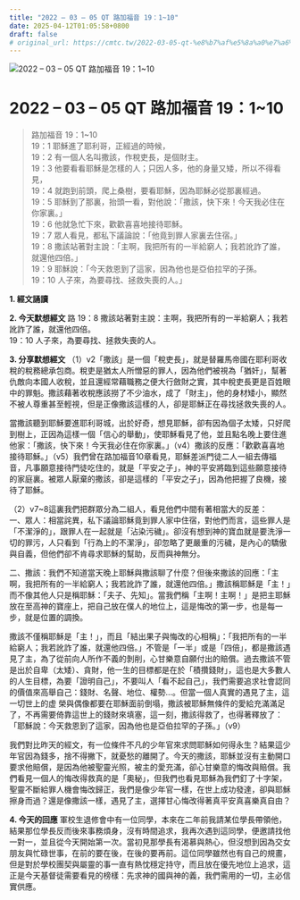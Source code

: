 ```yaml
---
title: "2022 – 03 – 05 QT 路加福音 19：1~10"
date: 2025-04-12T01:05:58+0800
draft: false
# original_url: https://cmtc.tw/2022-03-05-qt-%e8%b7%af%e5%8a%a0%e7%a6%8f%e9%9f%b3-19%ef%bc%9a110
---
```


![2022 – 03 – 05 QT 路加福音 19：1\~10](/images/qt.jpg   "2022 – 03 – 05 QT 路加福音 19：1\~10")

# 2022 – 03 – 05 QT 路加福音 19：1\~10

> 路加福音 19：1\~10  
> 19：1 耶穌進了耶利哥，正經過的時候，  
> 19：2 有一個人名叫撒該，作稅吏長，是個財主。  
> 19：3 他要看看耶穌是怎樣的人；只因人多，他的身量又矮，所以不得看見，  
> 19：4 就跑到前頭，爬上桑樹，要看耶穌，因為耶穌必從那裏經過。  
> 19：5 耶穌到了那裏，抬頭一看，對他說：「撒該，快下來！今天我必住在你家裏。」  
> 19：6 他就急忙下來，歡歡喜喜地接待耶穌。  
> 19：7 眾人看見，都私下議論說：「他竟到罪人家裏去住宿。」  
> 19：8 撒該站著對主說：「主啊，我把所有的一半給窮人；我若訛詐了誰，就還他四倍。」  
> 19：9 耶穌說：「今天救恩到了這家，因為他也是亞伯拉罕的子孫。  
> 19：10 人子來，為要尋找、拯救失喪的人。」

**1. 經文誦讀**

**2.  今天默想經文**
路 19：8 撒該站著對主說：主啊，我把所有的一半給窮人；我若訛詐了誰，就還他四倍。  
19：10 人子來，為要尋找、拯救失喪的人。

**3. 分享默想經文**
（1）v2「撒該」是一個「稅吏長」，就是替羅馬帝國在耶利哥收稅的稅務總承包商。稅吏是猶太人所憎惡的罪人，因為他們被視為「猶奸」，幫著仇敵向本國人收稅，並且還經常藉職務之便大行斂財之實，其中稅吏長更是百姓眼中的罪魁。撒該藉著收稅應該撈了不少油水，成了「財主」，他的身材矮小，顯然不被人尊重甚至輕視，但是正像撒該這樣的人，卻是耶穌正在尋找拯救失喪的人。

當撒該聽到耶穌要進耶利哥城，出於好奇，想見耶穌，卻有因為個子太矮，只好爬到樹上，正因為這樣一個「信心的舉動」，使耶穌看見了他，並且點名晚上要住進他家：「撒該，快下來！今天我必住在你家裏。」（v4）撒該的反應：「歡歡喜喜地接待耶穌。」（v5）我們曾在路加福音10章看見，耶穌差派門徒二人一組去傳福音，凡事願意接待門徒吃住的，就是「平安之子」，神的平安將臨到這些願意接待的家庭裏。被眾人厭棄的撒該，卻是這樣的「平安之子」，因為他把握了良機，接待了耶穌。

（2）v7\~8這裏我們把群眾分為二組人，看見他們中間有著相當大的反差：  
一、眾人：相當詫異，私下議論耶穌竟到罪人家中住宿，對他們而言，這些罪人是「不潔淨的」，跟罪人在一起就是「沾染污穢」。卻沒有想到神的寶血就是要洗淨一切的罪污，人只看到「行為上的不潔淨」，卻忽略了更嚴重的污穢，是內心的驕傲與自義，但他們卻不肯尋求耶穌的幫助，反而與神無分。

二、撒該：我們不知道當天晚上耶穌與撒該聊了什麼？但後來撒該的回應：「主啊，我把所有的一半給窮人；我若訛詐了誰，就還他四倍。」撒該稱耶穌是「主！」而不像其他人只是稱耶穌：「夫子、先知」。當我們稱「主啊！主啊！」是把主耶穌放在至高神的寶座上，把自己放在僕人的地位上，這是悔改的第一步，也是每一步，就是位置的調換。

撒該不僅稱耶穌是「主！」，而且「結出果子與悔改的心相稱」：「我把所有的一半給窮人；我若訛詐了誰，就還他四倍。」不管是「一半」或是「四倍」，都是撒該遇見了主，為了從前向人所作不義的剝削，心甘樂意自願付出的賠償。過去撒該不管是出於自卑（太矮）、貪財，他一生的目標都是在於「積攢錢財」，這也是大多數人的人生目標，為要「證明自己」，不要叫人「看不起自己」，我們需要追求社會認同的價值來高舉自己：錢財、名聲、地位、權勢…。但當一個人真實的遇見了主，這一切世上的虚 榮與偶像都要在耶穌面前倒塌，撒該被耶穌無條件的愛給充滿滿足了，不再需要倚靠這世上的錢財來填塞，這一刻，撒該得救了，也得著釋放了：「耶穌說：今天救恩到了這家，因為他也是亞伯拉罕的子孫。」（v9）

我們對比昨天的經文，有一位條件不凡的少年官來求問耶穌如何得永生？結果這少年官因為錢多，捨不得撇下，就憂愁的離開了。今天的撒該，耶穌並沒有主動開口要求他賠償，是因為他被聖靈光照，被主的愛充滿，卻心甘樂意的悔改與賠償。我們看見一個人的悔改得救真的是「奧秘」，但我們也看見耶穌為我們釘了十字架，聖靈不斷給罪人機會悔改歸正，我們是像少年官一樣，在世上成功發達，卻與耶穌擦身而過？還是像撒該一樣，遇見了主，選擇甘心悔改得著真平安真喜樂真自由？

**4. 今天的回應**
軍校生退修會中有一位同學，本來在二年前我請某位學長帶領他，結果那位學長反而後來事務煩身，沒有時間追求，我再次遇到這同學，便邀請找他一對一，並且從今天開始第一次。當初見那學長有渴慕與熱心，但沒想到因為交女朋友與忙碌世事，在前的要在後，在後的要再前。這位同學雖然也有自己的規畫，但是對於學校團契與屬靈的事一直有熱忱穩定持守，而且放在優先地位上追求，這正是今天基督徒需要看見的榜樣：先求神的國與神的義，我們需用的一切，主必信實供應。
